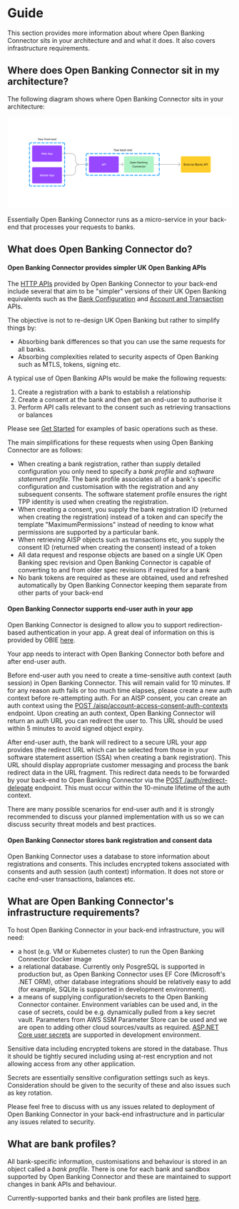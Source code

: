 # Guide

This section provides more information about where Open Banking Connector sits in your architecture and and what it does. It also covers infrastructure requirements.

## Where does Open Banking Connector sit in my architecture?

The following diagram shows where Open Banking Connector sits in your architecture:

![](obc_in_arch.png)

Essentially Open Banking Connector runs as a micro-service in your back-end that processes your requests to banks.

## What does Open Banking Connector do?

#### Open Banking Connector provides simpler UK Open Banking APIs

The [HTTP APIs](../apis/README.md) provided by Open Banking Connector to your back-end include several that aim to be "simpler" versions of their UK Open Banking equivalents such as the [Bank Configuration](../apis/bank-configuration/README.md) and [Account and Transaction](../apis/account-and-transaction/README.md) APIs.

The objective is not to re-design UK Open Banking but rather to simplify things by:

- Absorbing bank differences so that you can use the same requests for all banks.
- Absorbing complexities related to security aspects of Open Banking such as MTLS, tokens, signing etc.

A typical use of Open Banking APIs would be make the following requests:

1. Create a registration with a bank to establish a relationship
2. Create a consent at the bank and then get an end-user to authorise it
3. Perform API calls relevant to the consent such as retrieving transactions or balances

Please see [Get Started](../get-started/README.md) for examples of basic operations such as these.

The main simplifications for these requests when using Open Banking Connector are as follows:

- When creating a bank registration, rather than supply detailed configuration you only need to specify a *bank profile* and *software statement profile*. The bank profile associates all of a bank's specific configuration and customisation with the registration and any subsequent consents. The software statement profile ensures the right TPP identity is used when creating the registration.
- When creating a consent, you supply the bank registration ID (returned when creating the registration) instead of a token and can specify the template "MaximumPermissions" instead of needing to know what permissions are supported by a particular bank.
- When retrieving AISP objects such as transactions etc, you supply the consent ID (returned when creating the consent) instead of a token
- All data request and response objects are based on a single UK Open Banking spec revision and Open Banking Connector is capable of converting to and from older spec revisions if required for a bank
- No bank tokens are required as these are obtained, used and refreshed automatically by Open Banking Connector keeping them separate from other parts of your back-end

#### Open Banking Connector supports end-user auth in your app

Open Banking Connector is designed to allow you to support redirection-based authentication in your app. A great deal of information on this is provided by OBIE [here](https://standards.openbanking.org.uk/customer-experience-guidelines/authentication-methods/latest/).

Your app needs to interact with Open Banking Connector both before and after end-user auth.

Before end-user auth you need to create a time-sensitive auth context (auth session) in Open Banking Connector. This will remain valid for 10 minutes. If for any reason auth fails or too much time elapses, please create a new auth context before re-attempting auth. For an AISP consent, you can create an auth context using the [POST /aisp/account-access-consent-auth-contexts](../apis/account-and-transaction/openapi.md) endpoint. Upon creating an auth context, Open Banking Connector will return an auth URL you can redirect the user to. This URL should be used within 5 minutes to avoid signed object expiry.

After end-user auth, the bank will redirect to a secure URL your app provides (the redirect URL which can be selected from those in your software statement assertion (SSA) when creating a bank registration). This URL should display appropriate customer messaging and process the bank redirect data in the URL fragment. This redirect data needs to be forwarded by your back-end to Open Banking Connector via the [POST /auth/redirect-delegate](../apis/auth-contexts/openapi.md) endpoint. This must occur within the 10-minute lifetime of the auth context.

There are many possible scenarios for end-user auth and it is strongly recommended to discuss your planned implementation with us so we can discuss security threat models and best practices.

#### Open Banking Connector stores bank registration and consent data

Open Banking Connector uses a database to store information about registrations and consents. This includes encrypted tokens associated with consents and auth session (auth context) information. It does not store or cache end-user transactions, balances etc.

## What are Open Banking Connector's infrastructure requirements?

To host Open Banking Connector in your back-end infrastructure, you will need:

- a host (e.g. VM or Kubernetes cluster) to run the Open Banking Connector Docker image
- a relational database. Currently only PosgreSQL is supported in production but, as Open Banking Connector uses EF Core (Microsoft's .NET ORM), other database integrations should be relatively easy to add (for example, SQLite is supported in development environment).
- a means of supplying configuration/secrets to the Open Banking Connector container. Environment variables can be used and, in the case of secrets, could be e.g. dynamically pulled from a key secret vault. Parameters from AWS SSM Parameter Store can be used and we are open to adding other cloud sources/vaults as required. [ASP.NET Core user secrets](https://learn.microsoft.com/en-us/aspnet/core/security/app-secrets?view=aspnetcore-6.0&tabs=windows#secret-manager) are supported in development environment.

Sensitive data including encrypted tokens are stored in the database. Thus it should be tightly secured including using at-rest encryption and not allowing access from any other application.

Secrets are essentially sensitive configuration settings such as keys. Consideration should be given to the security of these and also issues such as key rotation.

Please feel free to discuss with us any issues related to deployment of Open Banking Connector in your back-end infrastructure and in particular any issues related to security.

## What are bank profiles?

All bank-specific information, customisations and behaviour is stored in an object called a *bank profile*. There is one for each bank and sandbox supported by Open Banking Connector and these are maintained to support changes in bank APIs and behaviour.

Currently-supported banks and their bank profiles are listed [here](../bank-integrations.md).
